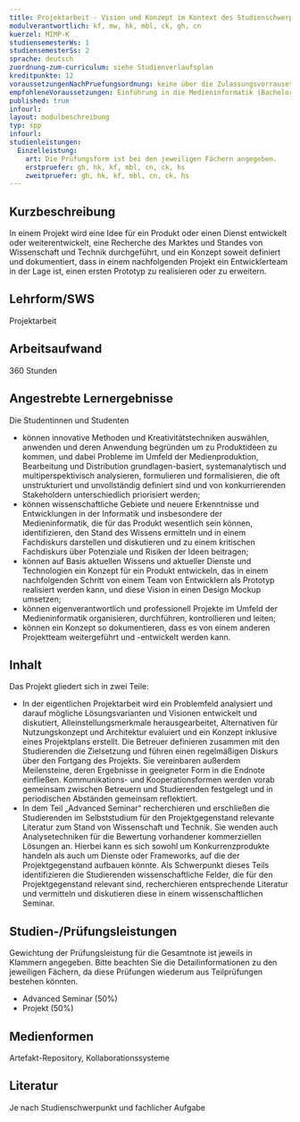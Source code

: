 ```yaml
---
title: Projektarbeit - Vision und Konzept im Kontext des Studienschwerpunkts
modulverantwortlich: kf, mw, hk, mbl, ck, gh, cn
kuerzel: MIMP-K
studiensemesterWs: 1
studiensemesterSs: 2
sprache: deutsch
zuordnung-zum-curriculum: siehe Studienverlaufsplan
kreditpunkte: 12
voraussetzungenNachPruefungsordnung: keine über die Zulassungsvorrausetzungen zum Studium hinausgehenden
empfohleneVoraussetzungen: Einführung in die Medieninformatik (Bachelor), Mensch-Computer Interaktion (Bachelor), einschlägige Konzeptionskenntnisse und -erfahrungen in Projekten im Studienschwerpunkt
published: true
infourl: 
layout: modulbeschreibung
typ: spp
infourl: 
studienleistungen:
  Einzelleistung:
    art: Die Prüfungsform ist bei den jeweiligen Fächern angegeben.
    erstpruefer: gh, hk, kf, mbl, cn, ck, hs
    zweitpruefer: gh, hk, kf, mbl, cn, ck, hs
---
```


## Kurzbeschreibung
In einem Projekt wird eine Idee für ein Produkt oder einen Dienst entwickelt oder weiterentwickelt, eine Recherche des Marktes und Standes von Wissenschaft und Technik durchgeführt, und ein Konzept soweit definiert und dokumentiert, dass in einem nachfolgenden Projekt ein Entwicklerteam in der Lage ist, einen ersten Prototyp zu realisieren oder zu erweitern.

## Lehrform/SWS 
Projektarbeit

## Arbeitsaufwand 
360 Stunden

## Angestrebte Lernergebnisse
Die Studentinnen und Studenten

- können innovative Methoden und Kreativitätstechniken auswählen, anwenden und deren Anwendung begründen um zu Produktideen zu kommen, und dabei Probleme im Umfeld der Medienproduktion, Bearbeitung und Distribution grundlagen-basiert, systemanalytisch und multiperspektivisch analysieren, formulieren und formalisieren, die oft unstrukturiert und unvollständig definiert sind und von konkurrierenden Stakeholdern unterschiedlich priorisiert werden;
- können wissenschaftliche Gebiete und neuere Erkenntnisse und Entwicklungen in der Informatik und insbesondere der Medieninformatik, die für das Produkt wesentlich sein können, identifizieren, den Stand des Wissens ermitteln und in einem Fachdiskurs darstellen und diskutieren und zu einem kritischen Fachdiskurs über Potenziale und Risiken der Ideen beitragen;
- können auf Basis aktuellen Wissens und aktueller Dienste und Technologien ein Konzept für ein Produkt entwickeln, das in einem nachfolgenden Schritt von einem Team von Entwicklern als Prototyp realisiert werden kann, und diese Vision in einen Design Mockup umsetzen;
- können eigenverantwortlich und professionell Projekte im Umfeld der Medieninformatik organisieren, durchführen, kontrollieren und leiten;
- können ein Konzept so dokumentieren, dass es von einem anderen Projektteam weitergeführt und -entwickelt werden kann.

## Inhalt
Das Projekt gliedert sich in zwei Teile:

- In der eigentlichen Projektarbeit wird ein Problemfeld analysiert und darauf mögliche Lösungsvarianten und Visionen entwickelt und diskutiert, Alleinstellungsmerkmale herausgearbeitet, Alternativen für Nutzungskonzept und Architektur evaluiert und ein Konzept inklusive eines Projektplans erstellt. Die Betreuer definieren zusammen mit den Studierenden die Zielsetzung und führen einen regelmäßigen Diskurs über den Fortgang des Projekts. Sie vereinbaren außerdem Meilensteine, deren Ergebnisse in geeigneter Form in die Endnote einfließen. Kommunikations- und Kooperationsformen werden vorab gemeinsam zwischen Betreuern und Studierenden festgelegt und in periodischen Abständen gemeinsam reflektiert.
- In dem Teil „Advanced Seminar“ recherchieren und erschließen die Studierenden im Selbststudium für den Projektgegenstand relevante Literatur zum Stand von Wissenschaft und Technik. Sie wenden auch Analysetechniken für die Bewertung vorhandener kommerziellen Lösungen an. Hierbei kann es sich sowohl um Konkurrenzprodukte handeln als auch um Dienste oder Frameworks, auf die der Projektgegenstand aufbauen könnte. Als Schwerpunkt dieses Teils identifizieren die Studierenden wissenschaftliche Felder, die für den Projektgegenstand relevant sind, recherchieren entsprechende Literatur und vermitteln und diskutieren diese in einem wissenschaftlichen Seminar.

## Studien-/Prüfungsleistungen
Gewichtung der Prüfungsleistung für die Gesamtnote ist jeweils in Klammern angegeben. Bitte beachten Sie die Detailinformationen zu den jeweiligen Fächern, da diese Prüfungen wiederum aus Teilprüfungen bestehen könnten.

- Advanced Seminar (50%)
- Projekt (50%)

## Medienformen
Artefakt-Repository, Kollaborationssysteme

## Literatur
Je nach Studienschwerpunkt und fachlicher Aufgabe
